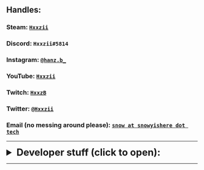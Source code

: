 ## Handles: 

### Steam: [`Hxxzii`](https://steamcommunity.com/id/Hxxzii) 
### Discord: `Hxxzii#5814`
### Instagram: [`@hanz.b_`](https://www.instagram.com/hanz.b_/)
### YouTube: [`Hxxzii`](https://www.youtube.com/channel/UCzbPq7pFUYmdnUwYGnA2omg)
### Twitch: [`HxxzB`](https://www.twitch.tv/HxxzB)
### Twitter: [`@Hxxzii`](https://mobile.twitter.com/Hxxzii)
### Email (no messing around please): [`snow at snowyishere dot tech`](mailto:snow@snowyishere.tech)

----

<details>
<summary style="font-size: 1.8em">
  <b>Developer stuff (click to open): </b>
</summary>
<p>

<h3> My GitHub (Hxxzii) is available <a href="https://github.com/Hxxzii">right here,</a> and my repositories/projects are found <a href="https://github.com/Hxxzii?tab=repositories">right here</a></h3>
<h3> Gists are found <a href="https://gist.github.com/Hxxzii">here</a> </h3>

<h3> Global MIT License, applied to my gists and most of my projects, found <a href="https://raw.githubusercontent.com/Hxxzii/Hxxzii.github.io/master/globalLicense.md">here</a> </h3>

<h6> other than this website, which is licensed under the WTFPL; warning: explicit, found <a href="https://raw.githubusercontent.com/Hxxzii/Hxxzii.github.io/master/LICENSE"> here</a> </h6>
</p>
</details>

----

<link rel="shortcut icon" type="image/png" href="https://emojipedia-us.s3.dualstack.us-west-1.amazonaws.com/thumbs/240/twitter/236/flag-for-canada_1f1e8-1f1e6.png">
